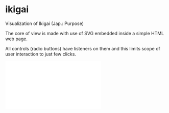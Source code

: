 # ikigai
Visualization of Ikigai (Jap.: Purpose)

The core of view is made with use of SVG embedded inside a simple HTML web page.

All controls (radio buttons) have listeners on them and this limits scope of user interaction to just few clicks.

![start](start.html)
